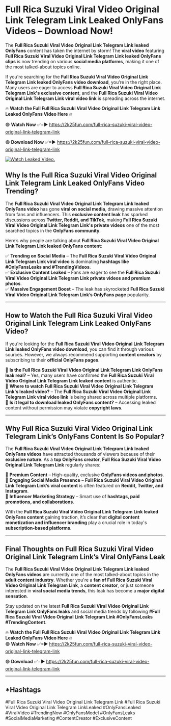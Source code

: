 # Full Rica Suzuki Viral Video Original Link Telegram Link Leaked OnlyFans Videos – Download Now!

The **Full Rica Suzuki Viral Video Original Link Telegram Link leaked OnlyFans** content has taken the internet by storm! The **viral video** featuring **Full Rica Suzuki Viral Video Original Link Telegram Link leaked OnlyFans clips** is now trending on various **social media platforms**, making it one of the most talked-about topics online.  

If you're searching for the **Full Rica Suzuki Viral Video Original Link Telegram Link leaked OnlyFans video download**, you’re in the right place. Many users are eager to access **Full Rica Suzuki Viral Video Original Link Telegram Link's exclusive content**, and the **Full Rica Suzuki Viral Video Original Link Telegram Link viral video link** is spreading across the internet.  

🔥 **Watch the Full Full Rica Suzuki Viral Video Original Link Telegram Link Leaked OnlyFans Video Here** 🔥  

🟢 **Watch Now** ✅=► https://2k25fun.com/full-rica-suzuki-viral-video-original-link-telegram-link

🟢 **Download Now** ✅=► https://2k25fun.com/full-rica-suzuki-viral-video-original-link-telegram-link

[![Watch Leaked Video.](https://miro.medium.com/v2/resize:fit:828/format:webp/1*cilzJN44JGOrTw9NJCrNHA.gif "Watch Leaked Video")](https://2k25fun.com/full-rica-suzuki-viral-video-original-link-telegram-link)

## **Why Is the Full Rica Suzuki Viral Video Original Link Telegram Link Leaked OnlyFans Video Trending?**  

The **Full Rica Suzuki Viral Video Original Link Telegram Link leaked OnlyFans video** has gone **viral on social media**, drawing massive attention from fans and influencers. This **exclusive content leak** has sparked discussions across **Twitter, Reddit, and TikTok**, making **Full Rica Suzuki Viral Video Original Link Telegram Link's private videos** one of the most searched topics in the **OnlyFans community**.  

Here’s why people are talking about **Full Rica Suzuki Viral Video Original Link Telegram Link leaked OnlyFans content**:  

✅ **Trending on Social Media** – The **Full Rica Suzuki Viral Video Original Link Telegram Link viral video** is dominating **hashtags like #OnlyFansLeaks and #TrendingVideos**.  
✅ **Exclusive Content Leaked** – Fans are eager to see the **Full Rica Suzuki Viral Video Original Link Telegram Link private videos and premium photos**.  
✅ **Massive Engagement Boost** – The leak has skyrocketed **Full Rica Suzuki Viral Video Original Link Telegram Link’s OnlyFans page** popularity.  

---

## **How to Watch the Full Rica Suzuki Viral Video Original Link Telegram Link Leaked OnlyFans Video?**  

If you're looking for the **Full Rica Suzuki Viral Video Original Link Telegram Link leaked OnlyFans video download**, you can find it through various sources. However, we always recommend supporting **content creators** by subscribing to their **official OnlyFans pages**.  

🔹 **Is the Full Rica Suzuki Viral Video Original Link Telegram Link OnlyFans leak real?** – Yes, many users have confirmed the **Full Rica Suzuki Viral Video Original Link Telegram Link leaked content** is authentic.  
🔹 **Where to watch Full Rica Suzuki Viral Video Original Link Telegram Link's leaked video?** – The **Full Rica Suzuki Viral Video Original Link Telegram Link viral video link** is being shared across multiple platforms.  
🔹 **Is it legal to download leaked OnlyFans content?** – Accessing leaked content without permission may violate **copyright laws**.  

---

## **Why Full Rica Suzuki Viral Video Original Link Telegram Link’s OnlyFans Content Is So Popular?**  

The **Full Rica Suzuki Viral Video Original Link Telegram Link leaked OnlyFans videos** have attracted thousands of viewers because of their **exclusive nature**. As a **top OnlyFans creator**, **Full Rica Suzuki Viral Video Original Link Telegram Link** regularly shares:  

📌 **Premium Content** – High-quality, exclusive **OnlyFans videos and photos**.  
📌 **Engaging Social Media Presence** – **Full Rica Suzuki Viral Video Original Link Telegram Link’s viral content** is often featured on **Reddit, Twitter, and Instagram**.  
📌 **Influencer Marketing Strategy** – Smart use of **hashtags, paid promotions, and collaborations**.  

With the **Full Rica Suzuki Viral Video Original Link Telegram Link leaked OnlyFans content** gaining traction, it’s clear that **digital content monetization and influencer branding** play a crucial role in today's **subscription-based platforms**.  

---

## **Final Thoughts on Full Rica Suzuki Viral Video Original Link Telegram Link’s Viral OnlyFans Leak**  

The **Full Rica Suzuki Viral Video Original Link Telegram Link leaked OnlyFans videos** are currently one of the most talked-about topics in the **adult content industry**. Whether you're a **fan of Full Rica Suzuki Viral Video Original Link Telegram Link**, a **content creator**, or just someone interested in **viral social media trends**, this leak has become a **major digital sensation**.  

Stay updated on the latest **Full Rica Suzuki Viral Video Original Link Telegram Link OnlyFans leaks** and social media trends by following **#Full Rica Suzuki Viral Video Original Link Telegram Link #OnlyFansLeaks #TrendingContent**.  

🔥 **Watch the Full Full Rica Suzuki Viral Video Original Link Telegram Link Leaked OnlyFans Video Here** 🔥  
🟢 **Watch Now** ✅=► https://2k25fun.com/full-rica-suzuki-viral-video-original-link-telegram-link

🟢 **Download** ✅=► https://2k25fun.com/full-rica-suzuki-viral-video-original-link-telegram-link

---

## *Hashtags
#Full Rica Suzuki Viral Video Original Link Telegram Link #Full Rica Suzuki Viral Video Original Link Telegram LinkLeaked #OnlyFansLeaked #ViralVideo #TrendingNow #OnlyFansModel #OnlyFansLeaks #SocialMediaMarketing #ContentCreator #ExclusiveContent  